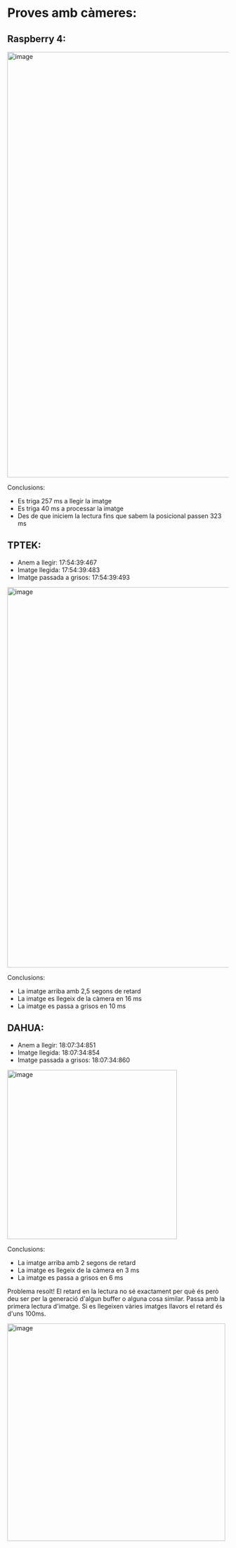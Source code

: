 # Proves amb càmeres:

## Raspberry 4:

  <img width="970" alt="image" src="https://github.com/user-attachments/assets/99bbdc0f-a610-4bf9-983d-d54297f82999">

  Conclusions:
  - Es triga 257 ms a llegir la imatge
  - Es triga 40 ms a processar la imatge
  - Des de que iniciem la lectura fins que sabem la posicional passen 323 ms

## TPTEK:

  - Anem a llegir: 17:54:39:467
  - Imatge llegida: 17:54:39:483
  - Imatge passada a grisos: 17:54:39:493
  
  <img width="867" alt="image" src="https://github.com/user-attachments/assets/ee0c514f-3978-4e99-8690-0b094c9ff02a">
  
  Conclusions:
  - La imatge arriba amb 2,5 segons de retard
  - La imatge es llegeix de la càmera en 16 ms
  - La imatge es passa a grisos en 10 ms

## DAHUA:

  - Anem a llegir: 18:07:34:851
  - Imatge llegida: 18:07:34:854
  - Imatge passada a grisos: 18:07:34:860

  <img width="386" alt="image" src="https://github.com/user-attachments/assets/789b181d-ea4e-4a8c-a530-e0ad80110261">

  Conclusions:
  - La imatge arriba amb 2 segons de retard
  - La imatge es llegeix de la càmera en 3 ms
  - La imatge es passa a grisos en 6 ms

Problema resolt! El retard en la lectura no sé exactament per què és però deu ser per la generació d'algun buffer o alguna cosa similar. Passa amb la primera lectura d'imatge. Si es llegeixen vàries imatges llavors el retard és d'uns 100ms.

<img width="496" alt="image" src="https://github.com/user-attachments/assets/9db8aa7e-5c48-44bd-8f1c-5932521015f4">

